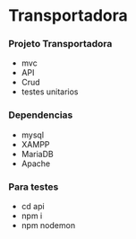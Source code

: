 # Transportadora
### Projeto  Transportadora 


- mvc
- API
- Crud
- testes unitarios


### Dependencias
- mysql
- XAMPP
- MariaDB
- Apache

### Para testes

- cd api
- npm i
- npm nodemon 
